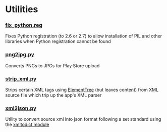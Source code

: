 # Utilities

### [fix_python.reg](https://github.com/simplegr33n/pocketlaw-debug/blob/master/utilities/fix_python.reg)
Fixes Python registration (to 2.6 or 2.7) to allow installation of PIL and other libraries when Python registration cannot be found

### [png2jpg.py](https://github.com/simplegr33n/pocketlaw-debug/blob/master/utilities/png2jpg/png2jpg.py)
Converts PNGs to JPGs for Play Store upload

### [strip_xml.py](https://github.com/simplegr33n/pocketlaw-debug/blob/master/utilities/strip_xml/strip_xml.py)
Strips certain XML tags using [ElementTree](https://docs.python.org/2/library/xml.etree.elementtree.html) (but leaves content) from XML source file which trip up the app's XML parser

### [xml2json.py](https://github.com/simplegr33n/pocketlaw-debug/blob/master/utilities/xml2json/xml2json.py)
Utility to convert source xml into json format following a set standard using the [xmltodict module](https://github.com/martinblech/xmltodict)
